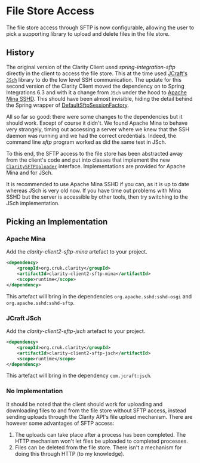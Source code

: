 # File Store Access

The file store access through SFTP is now configurable, allowing the user to
pick a supporting library to upload and delete files in the file store.

## History

The original version of the Clarity Client used _spring-integration-sftp_ directly
in the client to access the file store. This at the time used
[JCraft's `JSch`](http://www.jcraft.com/jsch) library to do the low level SSH
communication. The update for this second version of the Clarity Client moved the
dependency on to Spring Integrations 6.3 and with it a change from `JSch` under
the hood to [Apache Mina SSHD](https://mina.apache.org/sshd-project). This
should have been almost invisible, hiding the detail behind the Spring wrapper of
[DefaultSftpSessionFactory](https://docs.spring.io/spring-integration/api/org/springframework/integration/sftp/session/DefaultSftpSessionFactory.html).

All so far so good: there were some changes to the dependencies but it should work.
Except of course it didn't. We found Apache Mina to behave very strangely, timing
out accessing a server where we knew that the SSH daemon was running and we had the
correct credentials. Indeed, the command line _sftp_ program worked as did the same
test in JSch.

To this end, the SFTP access to the file store has been abstracted away from the
client's code and put into classes that implement the new
[`ClaritySFTPUploader`](apidocs/org.cruk.clarity.api/org/cruk/clarity/api/sftp/ClaritySFTPUploader.html)
interface. Implementations are provided for Apache Mina and for JSch.

It is recommended to use Apache Mina SSHD if you can, as it is up to date whereas
JSch is very old now. If you have time out problems with Mina SSHD but the server
is accessible by other tools, then try switching to the JSch implementation.

## Picking an Implementation

### Apache Mina

Add the _clarity-client2-sftp-mina_ artefact to your project.

```XML
<dependency>
    <groupId>org.cruk.clarity</groupId>
    <artifactId>clarity-client2-sftp-mina</artifactId>
    <scope>runtime</scope>
</dependency>
```

This artefact will bring in the dependencies `org.apache.sshd:sshd-osgi`
and `org.apache.sshd:sshd-sftp`.

### JCraft JSch

Add the _clarity-client2-sftp-jsch_ artefact to your project.

```XML
<dependency>
    <groupId>org.cruk.clarity</groupId>
    <artifactId>clarity-client2-sftp-jsch</artifactId>
    <scope>runtime</scope>
</dependency>
```

This artefact will bring in the dependency `com.jcraft:jsch`.

### No Implementation

It should be noted that the client should work for uploading and downloading
files to and from the file store without SFTP access, instead sending uploads
through the Clarity API's file upload mechanism. There are however some
advantages of SFTP access:

1. The uploads can take place after a process has been completed. The HTTP
mechanism won't let files be uploaded to completed processes.
2. Files can be deleted from the file store. There isn't a mechanism for doing
this through HTTP (to my knowledge).

